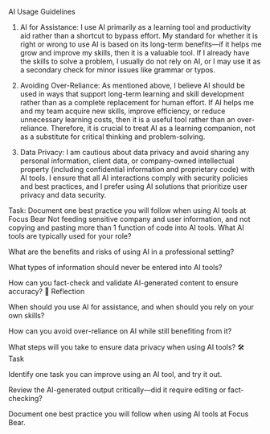 AI Usage Guidelines
1. AI for Assistance:
I use AI primarily as a learning tool and productivity aid rather than a shortcut to bypass effort. My standard for whether it is right or wrong to use AI is based on its long-term benefits—if it helps me grow and improve my skills, then it is a valuable tool. If I already have the skills to solve a problem, I usually do not rely on AI, or I may use it as a secondary check for minor issues like grammar or typos.

2. Avoiding Over-Reliance:
As mentioned above, I believe AI should be used in ways that support long-term learning and skill development rather than as a complete replacement for human effort. If AI helps me and my team acquire new skills, improve efficiency, or reduce unnecessary learning costs, then it is a useful tool rather than an over-reliance. Therefore, it is crucial to treat AI as a learning companion, not as a substitute for critical thinking and problem-solving.

3. Data Privacy:
I am cautious about data privacy and avoid sharing any personal information, client data, or company-owned intellectual property (including confidential information and proprietary code) with AI tools. I ensure that all AI interactions comply with security policies and best practices, and I prefer using AI solutions that prioritize user privacy and data security.

Task: Document one best practice you will follow when using AI tools at Focus Bear
Not feeding sensitive company and user information, and not copying and pasting more than 1 function of code into AI tools.
What AI tools are typically used for your role?

What are the benefits and risks of using AI in a professional setting?

What types of information should never be entered into AI tools?

How can you fact-check and validate AI-generated content to ensure accuracy?
📝 Reflection

When should you use AI for assistance, and when should you rely on your own skills?

How can you avoid over-reliance on AI while still benefiting from it?

What steps will you take to ensure data privacy when using AI tools?
🛠️ Task

Identify one task you can improve using an AI tool, and try it out.

Review the AI-generated output critically—did it require editing or fact-checking?

Document one best practice you will follow when using AI tools at Focus Bear.












